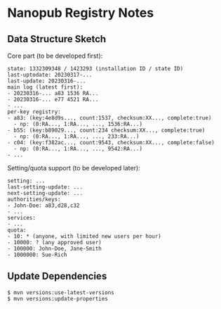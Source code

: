 # Nanopub Registry Notes

## Data Structure Sketch

Core part (to be developed first):

    state: 1332309348 / 1423293 (installation ID / state ID)
    last-uptodate: 20230317-...
    last-update: 20230316-...
    main log (latest first):
    - 20230316-... a83 1536 RA...
    - 20230316-... e77 4521 RA...
    - ...
    per-key registry:
    - a83: (key:4e8d9s..., count:1537, checksum:XX..., complete:true)
      - np: (0:RA..., 1:RA..., ..., 1536:RA...)
    - b55: (key:b89029..., count:234 checksum:XX..., complete:true)
      - np: (0:RA..., 1:RA..., ..., 233:RA...)
    - c04: (key:f382ac..., count:9543, checksum:XX..., complete:false)
      - np: (0:RA..., 1:RA..., ..., 9542:RA...)
    - ...

Setting/quota support (to be developed later):

    setting: ...
    last-setting-update: ...
    next-setting-update: ...
    authorities/keys:
    - John-Doe: a83,d28,c32
    - ...
    services:
    - ...
    quota:
    - 10: * (anyone, with limited new users per hour)
    - 10000: ? (any approved user)
    - 100000: John-Doe, Jane-Smith
    - 1000000: Sue-Rich

## Update Dependencies

    $ mvn versions:use-latest-versions
    $ mvn versions:update-properties

